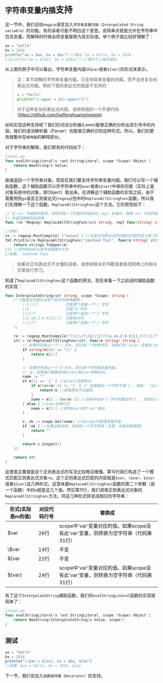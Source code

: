 # `字符串变量内插`支持

这一节中，我们会给`magpie`语言加入`字符串变量内插（Interpolated String variable）`的功能。有的读者可能不明白这个意思。说简单点就是允许在字符串中包含变量。而解释的时候会将变量替换为其实际值。举个例子就比较好理解了：

```go
ax = "hello"
bx = 1024
println("ax = $ax, bx = $bx") //输出：ax = hello, bx = 1024
//println("ax = ${ax}, bx = ${bx}") //等价于上面的语句
```

从上面的例子中可以看出，字符串变量内插以`$var`或者`${var}`的形式来表示。

> 注：本节讲解的字符串变量内插，只支持简单变量的内插，而不支持复杂的表达式内插。例如下面的表达式内插是不支持的：
>
> ```go
> s = "hello"
> println("s.upper = ${s.upper()}")
> ```
>
> 对于这种复杂的表达式内插，请参照我的一个开源代码(https://github.com/haifenghuang/magpie)

如何实现这种支持呢？我们的词法分析器(Lexer)能够正确的分析出双引号中的内容。我们的语法解析器（Parser）也能够正确的识别这种形式。所以，我们的更改就集中在`解释器`的解释部分。

对于字符串的解释，我们原有的代码如下：

```go
//eval.go
func evalStringLiteral(s *ast.StringLiteral, scope *Scope) Object {
	return NewString(s.Value)
}
```

直接返回一个字符串对象。而现在我们要支持字符串变量内插。我们可以写一个辅助函数，这个辅助函数可以将字符串中的`$var`或者`${var}`中保存的值（实际上是对象系统中的对象，即Object）取出来。在讲解这个辅助函数的实现之前，由于需要用到`go`语言正则表达式(`regexp`)包中的`ReplaceAllStringFunc`函数，所以我们先理解一下这个函数。`ReplaceAllStringFunc`这个方法。它的原型如下：

```go
// 在 src 中搜索匹配项，然后将每一个匹配的内容经过 repl 处理后，替换 src 中的匹配项，
// 并返回替换后的结果
func (re *Regexp) ReplaceAllStringFunc(src string, repl func(string) string) string

//举例：
re := regexp.MustCompile(`[^aeiou]`) //这里正则表达式的的模式匹配的含义是'匹配非元音字母'
fmt.Println(re.ReplaceAllStringFunc("seafood fool", func(m string) string {
	return strings.ToUpper(m)
})) //将所有的非元音字母替换为大写
//结果： SeaFooD FooL
```

>  如果对正则表达式不太懂的读者，请参阅相关的书籍或者查找网络上的相关文章自行学习。

知道了`ReplaceAllStringFunc`这个函数的用法，现在来看一下之前说的辅助函数的实现：

```go
func InterpolateString(str string, scope *Scope) string {
	/*下面是正则表达式各个部分的简单解释：
		(\\\\)?             匹配零个或者一个'\'字符
		\\$                 匹配'$'字符
		(\\{)?              匹配零个或者一个'{'字符
		([a-zA-Z_0-9]{1,})  匹配标识符
		(\\})?              匹配零个或者一个'}'字符
	*/
    
	re := regexp.MustCompile("(\\\\)?\\$(\\{)?([a-zA-Z_0-9]{1,})(\\})?")
	str = re.ReplaceAllStringFunc(str, func(m string) string {
		// 如果字符串以一个'\'开头，则它是一个转移字符，则我们将'\$var'变更成'$var'，并返回
		if string(m[0]) == "\\" {
			return m[1:]
		}

		// 如果字符串以一个'$'开头，则它是个字符串变量内插。
		// 注：这里我们需要支持${var}和$var两种形式。
		name := ""
        if m[1] == '{' { //${var}这种形式
            if m[len(m)-1] != '}' { // 如果最后一个字符不是'}'。例如： "${var"
				return m //直接原封不动返回
			}
            name = m[2 : len(m)-1] //去掉开始的'{'字符和最后的'}'， 即将${var}中的'var'取出
		} else { //$var这种形式
			name = m[1:] //即将$var中的'var'取出
		}

		v, ok := scope.Get(name) //从scope中取得变量的值
		if !ok { //如果没有找到，则返回一个空字符串（注意：这里无需报错）
			return ""
		}

		return v.Inspect()
	})

	return str
}
```

这里面主要就是这个正则表达式的写法比较晦涩难懂。第10行我们构造了一个模式匹配正则表达式对象`re`，这个正则表达式匹配的内容就是`$var`、`\$var`、`${var`或者`${var}`这几种形式。这意味着`ReplaceAllStringFunc`函数的第二个参数（是一个函数）中的`m`就是这几个值。然后第11行，我们调用正则表达式对象的`ReplaceAllStringFunc`方法，将这几种形式转变成相应的字符串：

| 形式(实际是m的值) | 对应代码行号 | 替换成                                                       |
| ----------------- | ------------ | ------------------------------------------------------------ |
| $var              | 26行         | scope中'var'变量对应的值。如果scope没有此'var'变量，则转换为空字符串（代码第31行） |
| \\$var            | 14行         | 不变                                                         |
| ${var             | 22行         | 不变                                                         |
| ${var}            | 24行         | scope中'var'变量对应的值。如果scope没有此'var'变量，则转换为空字符串（代码第31行） |

有了这个`InterpolateString`辅助函数，我们的`evalStringLiteral`函数的实现就简单了：

```go
//eval.go
func evalStringLiteral(s *ast.StringLiteral, scope *Scope) Object {
	return NewString(InterpolateString(s.Value, scope))
}
```

## 测试

```javascript
ax = "hello"
bx = 1024
println("\\$ax = ${ax}, bx = $bx, ${ax")
//结果：$ax = hello, bx = 1024, ${ax
```



下一节，我们会加入`函数装饰器（Decorator）`的支持。



